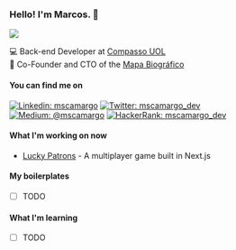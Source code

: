 ### Hello! I'm Marcos. 🤙

![](https://img.shields.io/badge/-Work%20in%20progress...-blue)

💻 Back-end Developer at [Compasso UOL](https://compasso.com.br/) <br>
🚀 Co-Founder and CTO of the [Mapa Biográfico](https://mapabiografico.com.br/)

#### You can find me on
[![Linkedin: mscamargo](https://img.shields.io/badge/-Linkedin-0077B5?style=flat-square&logo=Linkedin&logoColor=white&link=https://www.linkedin.com/in/mscamargo/)](https://www.linkedin.com/in/mscamargo/)
[![Twitter: mscamargo_dev](https://img.shields.io/badge/-Twitter-1DA1F2?style=flat-square&logo=Twitter&logoColor=white&link=https://twitter.com/mscamargo_dev)](https://twitter.com/mscamargo_dev)
[![Medium: @mscamargo](https://img.shields.io/badge/-Medium-12100E?style=flat-square&logo=Medium&logoColor=white&link=https://medium.com/@mscamargo)](https://medium.com/@mscamargo)
[![HackerRank: mscamargo_dev](https://img.shields.io/badge/-HackerRank-2EC866?style=flat-square&logo=HackerRank&logoColor=white&link=https://www.hackerrank.com/mscamargo)](https://www.hackerrank.com/mscamargo)

#### What I'm working on now
- [Lucky Patrons](https://github.com/mscamargo/lucky-patrons) - A multiplayer game built in Next.js

#### My boilerplates
- [ ] TODO

#### What I'm learning
- [ ] TODO

<!--
**mscamargo/mscamargo** is a ✨ _special_ ✨ repository because its `README.md` (this file) appears on your GitHub profile.

Here are some ideas to get you started:

- 🔭 I’m currently working on ...
- 🌱 I’m currently learning ...
- 👯 I’m looking to collaborate on ...
- 🤔 I’m looking for help with ...
- 💬 Ask me about ...
- 📫 How to reach me: ...
- 😄 Pronouns: ...
- ⚡ Fun fact: ...
-->
